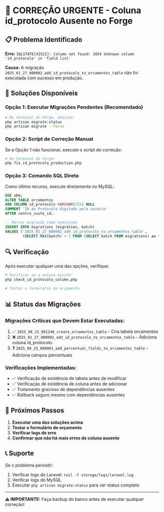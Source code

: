 # 🚨 CORREÇÃO URGENTE - Coluna id_protocolo Ausente no Forge

## 📋 Problema Identificado

**Erro:** `SQLSTATE[42S22]: Column not found: 1054 Unknown column 'id_protocolo' in 'field list'`

**Causa:** A migração `2025_01_27_000002_add_id_protocolo_to_orcamentos_table` não foi executada com sucesso em produção.

## 🔧 Soluções Disponíveis

### Opção 1: Executar Migrações Pendentes (Recomendado)

```bash
# No terminal do Forge, execute:
php artisan migrate:status
php artisan migrate --force
```

### Opção 2: Script de Correção Manual

Se a Opção 1 não funcionar, execute o script de correção:

```bash
# No terminal do Forge:
php fix_id_protocolo_production.php
```

### Opção 3: Comando SQL Direto

Como último recurso, execute diretamente no MySQL:

```sql
USE obm;
ALTER TABLE orcamentos 
ADD COLUMN id_protocolo VARCHAR(255) NULL 
COMMENT 'ID de Protocolo digitado pelo usuário' 
AFTER centro_custo_id;

-- Marcar migração como executada
INSERT INTO migrations (migration, batch) 
VALUES ('2025_01_27_000002_add_id_protocolo_to_orcamentos_table', 
        (SELECT MAX(batch) + 1 FROM (SELECT batch FROM migrations) as temp));
```

## 🔍 Verificação

Após executar qualquer uma das opções, verifique:

```bash
# Verificar se a coluna existe:
php check_id_protocolo_column.php

# Testar o formulário de orçamento
```

## 📊 Status das Migrações

### Migrações Críticas que Devem Estar Executadas:

1. ✅ `2025_08_22_081248_create_orcamentos_table` - Cria tabela orcamentos
2. ❌ `2025_01_27_000002_add_id_protocolo_to_orcamentos_table` - Adiciona coluna id_protocolo
3. ❓ `2025_08_25_000001_add_percentual_fields_to_orcamentos_table` - Adiciona campos percentuais

### Verificações Implementadas:

- ✅ Verificação de existência de tabela antes de modificar
- ✅ Verificação de existência de coluna antes de adicionar
- ✅ Tratamento gracioso de dependências ausentes
- ✅ Rollback seguro mesmo com dependências ausentes

## 🚀 Próximos Passos

1. **Executar uma das soluções acima**
2. **Testar o formulário de orçamento**
3. **Verificar logs de erro**
4. **Confirmar que não há mais erros de coluna ausente**

## 📞 Suporte

Se o problema persistir:

1. Verificar logs do Laravel: `tail -f storage/logs/laravel.log`
2. Verificar logs do MySQL
3. Executar `php artisan migrate:status` para ver status completo

---

**⚠️ IMPORTANTE:** Faça backup do banco antes de executar qualquer correção!